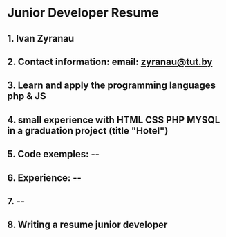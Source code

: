 # Junior Developer Resume
## 1. Ivan Zyranau
## 2. Contact information: email: zyranau@tut.by
## 3. Learn and apply the programming languages php & JS
## 4. small experience with HTML CSS PHP MYSQL in a graduation project (title "Hotel")
## 5. Code exemples: --
## 6. Experience: --
## 7. --
## 8. Writing a resume junior developer
